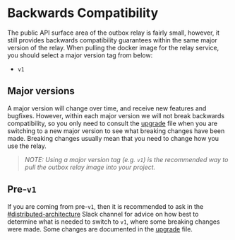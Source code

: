 # Backwards Compatibility

The public API surface area of the outbox relay is fairly small, however, it still provides backwards compatibility guarantees within the same major version of the relay. When pulling the docker image for the relay service, you should select a major version tag from below:

* `v1`

## Major versions

A major version will change over time, and receive new features and bugfixes. However, within each major version we will not break backwards compatibility, so you only need to consult the [upgrade] file when you are switching to a new major version to see what breaking changes have been made. Breaking changes usually mean that you need to change how you use the relay.

>_NOTE: Using a major version tag (e.g. `v1`) is the recommended way to pull the outbox relay image into your project._

## Pre-`v1`

If you are coming from pre-`v1`, then it is recommended to ask in the [#distributed-architecture](https://inviqa.slack.com/archives/C024BMRM4V9) Slack channel for advice on how best to determine what is needed to switch to `v1`, where some breaking changes were made. Some changes are documented in the [upgrade] file.

[upgrade]: /UPGRADE.md
